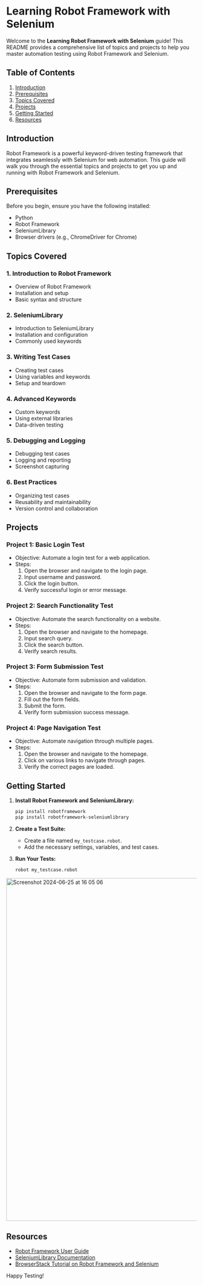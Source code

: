 # Learning Robot Framework with Selenium

Welcome to the **Learning Robot Framework with Selenium** guide! This README provides a comprehensive list of topics and projects to help you master automation testing using Robot Framework and Selenium.

## Table of Contents

1. [Introduction](#introduction)
2. [Prerequisites](#prerequisites)
3. [Topics Covered](#topics-covered)
4. [Projects](#projects)
5. [Getting Started](#getting-started)
6. [Resources](#resources)



## Introduction

Robot Framework is a powerful keyword-driven testing framework that integrates seamlessly with Selenium for web automation. This guide will walk you through the essential topics and projects to get you up and running with Robot Framework and Selenium.

## Prerequisites

Before you begin, ensure you have the following installed:
- Python
- Robot Framework
- SeleniumLibrary
- Browser drivers (e.g., ChromeDriver for Chrome)

## Topics Covered

### 1. **Introduction to Robot Framework**
   - Overview of Robot Framework
   - Installation and setup
   - Basic syntax and structure

### 2. **SeleniumLibrary**
   - Introduction to SeleniumLibrary
   - Installation and configuration
   - Commonly used keywords

### 3. **Writing Test Cases**
   - Creating test cases
   - Using variables and keywords
   - Setup and teardown

### 4. **Advanced Keywords**
   - Custom keywords
   - Using external libraries
   - Data-driven testing

### 5. **Debugging and Logging**
   - Debugging test cases
   - Logging and reporting
   - Screenshot capturing

### 6. **Best Practices**
   - Organizing test cases
   - Reusability and maintainability
   - Version control and collaboration

## Projects

### Project 1: **Basic Login Test**
   - Objective: Automate a login test for a web application.
   - Steps:
     1. Open the browser and navigate to the login page.
     2. Input username and password.
     3. Click the login button.
     4. Verify successful login or error message.

### Project 2: **Search Functionality Test**
   - Objective: Automate the search functionality on a website.
   - Steps:
     1. Open the browser and navigate to the homepage.
     2. Input search query.
     3. Click the search button.
     4. Verify search results.

### Project 3: **Form Submission Test**
   - Objective: Automate form submission and validation.
   - Steps:
     1. Open the browser and navigate to the form page.
     2. Fill out the form fields.
     3. Submit the form.
     4. Verify form submission success message.

### Project 4: **Page Navigation Test**
   - Objective: Automate navigation through multiple pages.
   - Steps:
     1. Open the browser and navigate to the homepage.
     2. Click on various links to navigate through pages.
     3. Verify the correct pages are loaded.

## Getting Started

1. **Install Robot Framework and SeleniumLibrary:**
   ```sh
   pip install robotframework
   pip install robotframework-seleniumlibrary
   ```

2. **Create a Test Suite:**
   - Create a file named `my_testcase.robot`.
   - Add the necessary settings, variables, and test cases.

3. **Run Your Tests:**
   ```sh
   robot my_testcase.robot
   ```

<img width="905" alt="Screenshot 2024-06-25 at 16 05 06" src="https://github.com/PramodDutta/LearnRobotFramework/assets/1409610/7a57ac0a-fe85-402d-9aac-9b19c8321426">



## Resources

- [Robot Framework User Guide](https://robotframework.org/robotframework/latest/RobotFrameworkUserGuide.html)
- [SeleniumLibrary Documentation](https://robotframework.org/SeleniumLibrary/SeleniumLibrary.html)
- [BrowserStack Tutorial on Robot Framework and Selenium](https://www.browserstack.com/guide/robot-framework-and-selenium)

Happy Testing!
